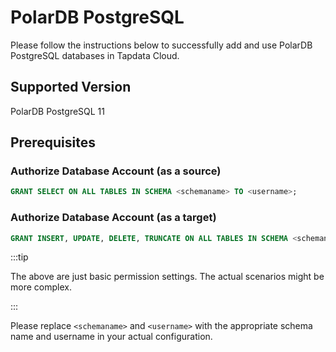 # PolarDB PostgreSQL

Please follow the instructions below to successfully add and use PolarDB PostgreSQL databases in Tapdata Cloud.

## Supported Version

PolarDB PostgreSQL 11

## Prerequisites

### Authorize Database Account (as a source)

```sql
GRANT SELECT ON ALL TABLES IN SCHEMA <schemaname> TO <username>;
```

### Authorize Database Account (as a target)

```sql
GRANT INSERT, UPDATE, DELETE, TRUNCATE ON ALL TABLES IN SCHEMA <schemaname> TO <username>;
```

:::tip

The above are just basic permission settings. The actual scenarios might be more complex.

:::


Please replace `<schemaname>` and `<username>` with the appropriate schema name and username in your actual configuration.